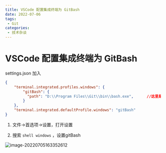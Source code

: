```yaml
---
title: VSCode 配置集成终端为 GitBash
date: 2022-07-06
tags:
 - Git
categories:
 - 技术杂谈
---
```


# VSCode 配置集成终端为 GitBash


settings.json 加入

```json
{
	"terminal.integrated.profiles.windows": {
        "gitBash": {
          "path": "D:\\Program Files\\Git\\bin\\bash.exe",		//这里是的的bash路径
        }
  	},
  	"terminal.integrated.defaultProfile.windows": "gitBash"
}
```



1. 文件->首选项->设置，打开设置

1. 搜索 `shell windows` ，设置gitBash

![image-20220705163352612](./jszt03.assets/image-20220705163352612.png)